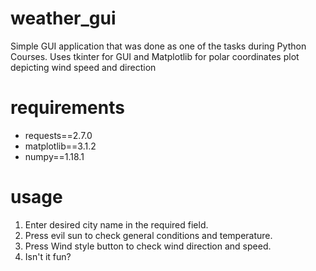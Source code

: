 # weather_gui
Simple GUI application that was done as one of the tasks during Python Courses. Uses tkinter for GUI and Matplotlib for polar coordinates plot depicting wind speed and direction
# requirements
* requests==2.7.0
* matplotlib==3.1.2
* numpy==1.18.1
# usage
1. Enter desired city name in the required field.
2. Press evil sun to check general conditions and temperature.
3. Press Wind style button to check wind direction and speed.
4. Isn't it fun?
